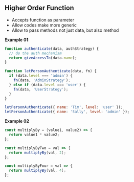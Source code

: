 ## Higher Order Function

- Accepts function as parameter
- Allow codes make more generic
- Allow to pass methods not just data, but also method

**Example 01**

```js
function authenticate(data, authStrategy) {
  // do the auth mechanism
  return giveAccessTo(data.name);
}

function letPersonAuthenticate(data, fn) {
  if (data.level === 'admin') {
    fn(data, 'AdminStrategy');
  } else if (data.level === 'user') {
    fn(data, 'UserStrategy');
  }
}

letPersonAuthenticate({ name: 'Tim', level: 'user' });
letPersonAuthenticate({ name: 'Sally', level: 'admin' });
```

**Example 02**

```js
const multiplyBy = (value1, value2) => {
  return value1 * value2;
};

const multiplyByTwo = val => {
  return multiplyBy(val, 2);
};

const multiplyByFour = val => {
  return multiplyBy(val, 4);
};
```

